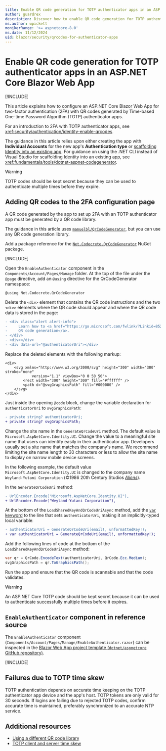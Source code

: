 ```yaml
---
title: Enable QR code generation for TOTP authenticator apps in an ASP.NET Core Blazor Web App
author: guardrex
description: Discover how to enable QR code generation for TOTP authenticator apps that work with ASP.NET Core Blazor Web App two-factor authentication.
ms.author: wpickett
monikerRange: '>= aspnetcore-8.0'
ms.date: 11/12/2024
uid: blazor/security/qrcodes-for-authenticator-apps
---
```

# Enable QR code generation for TOTP authenticator apps in an ASP.NET Core Blazor Web App

[!INCLUDE[](~/includes/not-latest-version-without-not-supported-content.md)]

This article explains how to configure an ASP.NET Core Blazor Web App for two-factor authentication (2FA) with QR codes generated by Time-based One-time Password Algorithm (TOTP) authenticator apps.

For an introduction to 2FA with TOTP authenticator apps, see <xref:security/authentication/identity-enable-qrcodes>.

The guidance in this article relies upon either creating the app with **Individual Accounts** for the new app's **Authentication type** or [scaffolding Identity into an existing app](xref:security/authentication/scaffold-identity#scaffold-identity-into-a-blazor-project). For guidance on using the .NET CLI instead of Visual Studio for scaffolding Identity into an existing app, see <xref:fundamentals/tools/dotnet-aspnet-codegenerator>.

> [!WARNING]
> TOTP codes should be kept secret because they can be used to authenticate multiple times before they expire.

## Adding QR codes to the 2FA configuration page

A QR code generated by the app to set up 2FA with an TOTP authenticator app must be generated by a QR code library.

The guidance in this article uses [`manuelbl/QrCodeGenerator`](https://github.com/manuelbl/QrCodeGenerator), but you can use any QR code generation library.

Add a package reference for the [`Net.Codecrete.QrCodeGenerator`](https://www.nuget.org/packages/Net.Codecrete.QrCodeGenerator) NuGet package.

[!INCLUDE[](~/includes/package-reference.md)]

Open the `EnableAuthenticator` component in the `Components/Account/Pages/Manage` folder. At the top of the file under the `@page` directive, add an `@using` directive for the QrCodeGenerator namespace:

```razor
@using Net.Codecrete.QrCodeGenerator
```

Delete the `<div>` element that contains the QR code instructions and the two `<div>` elements where the QR code should appear and where the QR code data is stored in the page:

```diff
- <div class="alert alert-info">
-     Learn how to <a href="https://go.microsoft.com/fwlink/?Linkid=852423">enable 
-     QR code generation</a>.
- </div>
- <div></div>
- <div data-url="@authenticatorUri"></div>
```

Replace the deleted elements with the following markup:

```razor
<div>
    <svg xmlns="http://www.w3.org/2000/svg" height="300" width="300" stroke="none" 
            version="1.1" viewBox="0 0 50 50">
        <rect width="300" height="300" fill="#ffffff" />
        <path d="@svgGraphicsPath" fill="#000000" />
    </svg>
</div>
```

Just inside the opening `@code` block, change the variable declaration for `authenticatorUri` to `svgGraphicsPath`:

```diff
- private string? authenticatorUri;
+ private string? svgGraphicsPath;
```

Change the site name in the `GenerateQrCodeUri` method. The default value is `Microsoft.AspNetCore.Identity.UI`. Change the value to a meaningful site name that users can identify easily in their authenticator app. Developers usually set a site name that matches the company's name. We recommend limiting the site name length to 30 characters or less to allow the site name to display on narrow mobile device screens.

In the following example, the default value `Microsoft.AspNetCore.Identity.UI` is changed to the company name `Weyland-Yutani Corporation` (&copy;1986 20th Century Studios [*Aliens*](https://www.20thcenturystudios.com/movies/aliens)).

In the `GenerateQrCodeUri` method:

```diff
- UrlEncoder.Encode("Microsoft.AspNetCore.Identity.UI"),
+ UrlEncoder.Encode("Weyland-Yutani Corporation"),
```

At the bottom of the `LoadSharedKeyAndQrCodeUriAsync` method, add the [`var` keyword](/dotnet/csharp/programming-guide/classes-and-structs/implicitly-typed-local-variables) to the line that sets `authenticatorUri`, making it an implicitly-typed local variable:

```diff
- authenticatorUri = GenerateQrCodeUri(email!, unformattedKey!);
+ var authenticatorUri = GenerateQrCodeUri(email!, unformattedKey!);
```

Add the following lines of code at the bottom of the `LoadSharedKeyAndQrCodeUriAsync` method:

```csharp
var qr = QrCode.EncodeText(authenticatorUri, QrCode.Ecc.Medium);
svgGraphicsPath = qr.ToGraphicsPath();
```

Run the app and ensure that the QR code is scannable and that the code validates.

> [!WARNING]
> An ASP.NET Core TOTP code should be kept secret because it can be used to authenticate successfully multiple times before it expires.

## `EnableAuthenticator` component in reference source

The `EnableAuthenticator` component (`Components/Account/Pages/Manage/EnableAuthenticator.razor`) can be inspected in the [Blazor Web App project template (`dotnet/aspnetcore` GitHub repository)](https://github.com/dotnet/aspnetcore/tree/main/src/ProjectTemplates/Web.ProjectTemplates/content/BlazorWeb-CSharp).

[!INCLUDE[](~/includes/aspnetcore-repo-ref-source-links.md)]

## Failures due to TOTP time skew

TOTP authentication depends on accurate time keeping on the TOTP authenticator app device and the app's host. TOTP tokens are only valid for 30 seconds. If logins are failing due to rejected TOTP codes, confirm accurate time is maintained, preferably synchronized to an accurate NTP service.

## Additional resources

* [Using a different QR code library](xref:security/authentication/identity-enable-qrcodes#using-a-different-qr-code-library)
* [TOTP client and server time skew](xref:security/authentication/identity-enable-qrcodes#totp-client-and-server-time-skew)
